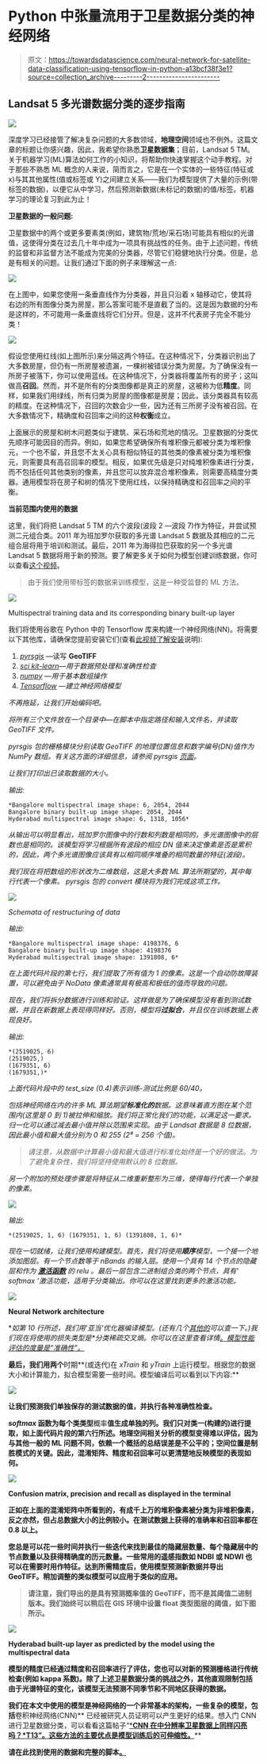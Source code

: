 # Python 中张量流用于卫星数据分类的神经网络

> 原文：<https://towardsdatascience.com/neural-network-for-satellite-data-classification-using-tensorflow-in-python-a13bcf38f3e1?source=collection_archive---------2----------------------->

## Landsat 5 多光谱数据分类的逐步指南

![](img/2b52c2189b458cda7468a5516ff30cf3.png)

深度学习已经接管了解决复杂问题的大多数领域，**地理空间**领域也不例外。这篇文章的标题让你感兴趣，因此，我希望你熟悉**卫星数据集**；目前，Landsat 5 TM。关于机器学习(ML)算法如何工作的小知识，将帮助你快速掌握这个动手教程。对于那些不熟悉 ML 概念的人来说，简而言之，它是在一个实体的一些特征(特征或 x)与其其他属性(值或标签或 Y)之间建立关系——我们为模型提供了大量的示例(带标签的数据)，以便它从中学习，然后预测新数据(未标记的数据)的值/标签。机器学习的理论复习到此为止！

**卫星数据的一般问题:**

卫星数据中的两个或更多要素类(例如，建筑物/荒地/采石场)可能具有相似的光谱值，这使得分类在过去几十年中成为一项具有挑战性的任务。由于上述问题，传统的监督和非监督方法不能成为完美的分类器，尽管它们稳健地执行分类。但是，总是有相关的问题。让我们通过下面的例子来理解这一点:

![](img/6f4311bd6ace7fdf87aa115d56d9c127.png)

在上图中，如果您使用一条垂直线作为分类器，并且只沿着 x 轴移动它，使其将右边的所有图像分类为房屋，那么答案可能不是直截了当的。这是因为数据的分布是这样的，不可能用一条垂直线将它们分开。但是，这并不代表房子完全不能分类！

![](img/792c6e572332a49f283b7b108622ca49.png)

假设您使用红线(如上图所示)来分隔这两个特征。在这种情况下，分类器识别出了大多数房屋，但仍有一所房屋被遗漏，一棵树被错误分类为房屋。为了确保没有一所房子被落下，你可以使用蓝线。在这种情况下，分类器将覆盖所有的房子；这叫做高**召回**。然而，并不是所有的分类图像都是真正的房屋，这被称为低**精度**。同样，如果我们用绿线，所有归类为房屋的图像都是房屋；因此，该分类器具有较高的精度。在这种情况下，召回的次数会少一些，因为还有三所房子没有被召回。在大多数情况下，精确度和召回率之间的这种**权衡**成立。

上面展示的房屋和树木问题类似于建筑、采石场和荒地的情况。卫星数据的分类优先顺序可能因目的而异。例如，如果您希望确保所有堆积像元都被分类为堆积像元，一个也不留，并且您不太关心具有相似特征的其他类的像素被分类为堆积像元，则需要具有高召回率的模型。相反，如果优先级是只对纯堆积像素进行分类，而不包括任何其他类别的像素，并且您可以放弃混合堆积像素，则需要高精度分类器。通用模型将在房子和树的情况下使用红线，以保持精确度和召回率之间的平衡。

**当前范围内使用的数据**

这里，我们将把 Landsat 5 TM 的六个波段(波段 2 —波段 7)作为特征，并尝试预测二元组合类。2011 年为班加罗尔获取的多光谱 Landsat 5 数据及其相应的二元组合层将用于培训和测试。最后，2011 年为海得拉巴获取的另一个多光谱 Landsat 5 数据将用于新的预测。要了解更多关于如何为模型创建训练数据，你可以查看[这个视频](https://youtu.be/X7Hg9kVkbtI)。

> 由于我们使用带标签的数据来训练模型，这是一种受监督的 ML 方法。

![](img/54ebc3b86e561d43b17aa6f607d5dfe8.png)

Multispectral training data and its corresponding binary built-up layer

我们将使用谷歌在 Python 中的 Tensorflow 库来构建一个神经网络(NN)。将需要以下其他库，请确保您提前安装它们(查看[此视频了解安装](https://youtu.be/1G2tkMaoS8Q)说明):

1.  [*pyrsgis*](https://pypi.org/project/pyrsgis/) —读写 **GeoTIFF**
2.  [*sci kit-learn*](https://pypi.org/project/scikit-learn/)*—用于数据预处理和准确性检查*
3.  *[*numpy*](https://pypi.org/project/numpy/) —用于基本数组操作*
4.  *[*Tensorflow*](https://www.tensorflow.org/install/gpu) —建立神经网络模型*

*不再拖延，让我们开始编码吧。*

*将所有三个文件放在一个目录中—在脚本中指定路径和输入文件名，并读取 GeoTIFF 文件。*

**pyrsgis* 包的*栅格*模块分别读取 GeoTIFF 的地理位置信息和数字编号(DN)值作为 NumPy 数组。有关这方面的详细信息，请参阅 pyrsgis [页面](https://pypi.org/project/pyrsgis/)。*

*让我们打印出已读取数据的大小。*

*输出:*

```
*Bangalore multispectral image shape: 6, 2054, 2044
Bangalore binary built-up image shape: 2054, 2044
Hyderabad multispectral image shape: 6, 1318, 1056*
```

*从输出可以明显看出，班加罗尔图像中的行数和列数是相同的，多光谱图像中的层数也是相同的。该模型将学习根据所有波段的相应 DN 值来决定像素是否是累积的，因此，两个多光谱图像应该具有以相同顺序堆叠的相同数量的特征(波段)。*

*我们现在将把数组的形状改为二维数组，这是大多数 ML 算法所期望的，其中每行代表一个像素。 *pyrsgis* 包的 *convert* 模块将为我们完成这项工作。*

*![](img/2fc8b1bf924521564e2f1df155d3dca4.png)*

*Schemata of restructuring of data*

*输出:*

```
*Bangalore multispectral image shape: 4198376, 6
Bangalore binary built-up image shape: 4198376
Hyderabad multispectral image shape: 1391808, 6*
```

*在上面代码片段的第七行，我们提取了所有值为 1 的像素。这是一个自动防故障装置，可以避免由于 NoData 像素通常具有极高和极低的值而导致的问题。*

*现在，我们将拆分数据进行训练和验证。这样做是为了确保模型没有看到测试数据，并且在新数据上表现得同样好。否则，模型将**过拟合**，并且仅在训练数据上表现良好。*

*输出:*

```
*(2519025, 6)
(2519025,)
(1679351, 6)
(1679351,)*
```

*上面代码片段中的 test_size (0.4)表示训练-测试比例是 60/40。*

*包括神经网络在内的许多 ML 算法期望**标准化的**数据。这意味着直方图在某个范围内(这里是 0 到 1)被拉伸和缩放。我们将正常化我们的功能，以满足这一要求。归一化可以通过减去最小值并除以范围来实现。由于 Landsat 数据是 8 位数据，因此最小值和最大值分别为 0 和 255 (2⁸ = 256 个值)。*

> *请注意，从数据中计算最小值和最大值进行标准化始终是一个好的做法。为了避免复杂性，我们将坚持使用默认的 8 位数据。*

*另一个附加的预处理步骤是将特征从二维重新整形为三维，使得每行代表一个单独的像素。*

*![](img/9e6ae1b51ec62b31a2b4e964c65f8425.png)*

*输出:*

```
*(2519025, 1, 6) (1679351, 1, 6) (1391808, 1, 6)*
```

*现在一切就绪，让我们使用[](https://keras.io/)*构建模型。首先，我们将使用**顺序**模型，一个接一个地添加图层。有一个节点数等于 *nBands* 的输入层。使用一个具有 14 个节点的隐藏层和作为 [**激活函数**](https://keras.io/activations/) 的 *relu* 。最后一层包含二进制组合类的两个节点，具有' *softmax* '激活功能，适用于分类输出。你可以在这里找到更多的激活功能。**

**![](img/33a418c43a84a37de9193c7f0d307360.png)**

**Neural Network architecture**

**如第 10 行所述，我们用'*亚当*'优化器编译模型。(还有几个[其他的](https://keras.io/optimizers/)可以查一下。)我们现在将使用的损失类型是*分类稀疏交叉熵。*你可以在这里查看详情[。模型性能评估的度量是“*准确性*”。](https://keras.io/losses/)**

**最后，我们用两个**时期**(或迭代)在 *xTrain* 和 *yTrain* 上运行模型。根据您的数据大小和计算能力，拟合模型需要一些时间。模型编译后可以看到以下内容:**

**![](img/ecb3f22dabee9a601a207c0fea92c0f2.png)**

**让我们预测我们单独保存的测试数据的值，并执行各种准确性检查。**

***softmax* 函数为每个类类型**概率**值生成单独的列。我们只对类一(构建的)进行提取，如上面代码片段的第六行所述。地理空间相关分析的模型变得难以评估，因为与其他一般的 ML 问题不同，依赖一个概括的总结误差是不公平的；空间位置是制胜模式的关键。因此，**混淆矩阵**、精度和召回率可以更清楚地反映模型的表现如何。**

**![](img/aa1287822f53576c2979c367cb6d1a40.png)**

**Confusion matrix, precision and recall as displayed in the terminal**

**正如在上面的混淆矩阵中所看到的，有成千上万的堆积像素被分类为非堆积像素，反之亦然，但占总数据大小的比例较小。在测试数据上获得的准确率和召回率都在 0.8 以上。**

**您总是可以花一些时间并执行一些迭代来找到最佳的隐藏层数量、每个隐藏层中的节点数量以及获得精确度的历元数量。一些常用的遥感指数如 **NDBI** 或 **NDWI** 也可以在需要时用作特征。达到所需精度后，使用模型预测新数据并导出 GeoTIFF。稍加调整的类似模型可以应用于类似的应用。**

> **请注意，我们导出的是具有预测概率值的 GeoTIFF，而不是其阈值二进制版本。我们始终可以稍后在 GIS 环境中设置 float 类型图层的阈值，如下图所示。**

**![](img/3eb0804647c22df53976170f05b497c5.png)**

**Hyderabad built-up layer as predicted by the model using the multispectral data**

**模型的精度已经通过精度和召回率进行了评估，您也可以对新的预测栅格进行传统检查(例如 **kappa 系数**)。除了上述卫星数据分类的挑战之外，其他直观限制包括由于光谱特征的变化，该模型无法预测不同季节和不同地区获得的数据。**

**我们在本文中使用的模型是神经网络的一个非常基本的架构，一些复杂的模型，包括**卷积神经网络(CNN)** 已经被研究人员证明可以产生更好的结果。想入门 CNN 进行卫星数据分类，可以看看这篇帖子“[***CNN 在中分辨率卫星数据上同样闪亮吗？*T13”。这些方法的主要优点是模型训练后的可伸缩性。**](/is-cnn-equally-shiny-on-mid-resolution-satellite-data-9e24e68f0c08)**

**请在此找到使用的数据和完整的脚本[。](https://github.com/PratyushTripathy/Landsat-Classification-Using-Neural-Network)**